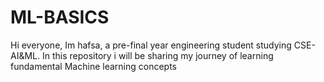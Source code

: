# ML-BASICS
Hi everyone, Im hafsa, a pre-final year engineering student studying CSE-AI&ML.
In this repository i will be sharing my journey of learning fundamental Machine learning concepts 
